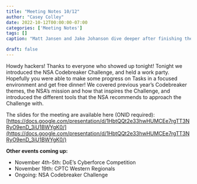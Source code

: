 ```yaml
---
title: "Meeting Notes 10/12"
author: "Casey Colley"
date: 2022-10-12T00:00:00-07:00
categories: ['Meeting Notes']
tags: []
caption: "Matt Jansen and Jake Johanson dive deeper after finishing the same task."

draft: false
---
```


Howdy hackers! Thanks to everyone who showed up tonight! Tonight we introduced the NSA Codebreaker Challenge, and held a work party. Hopefully you were able to make some progress on Tasks in a focused environment and get free dinner! We covered previous year’s Codebreaker themes, the NSA’s mission and how that inspires the Challenge, and introduced the different tools that the NSA recommends to approach the Challenge with.

The slides for the meeting are available here (ONID required): [https://docs.google.com/presentation/d/1HbtQQt2e33hwHUMCEe7rgTT3NRyO9enD_3iU1BWYgK0/](https://docs.google.com/presentation/d/1HbtQQt2e33hwHUMCEe7rgTT3NRyO9enD_3iU1BWYgK0/)

**Other events coming up:**

- November 4th-5th: DoE’s Cyberforce Competition
- November 19th: CPTC Western Regionals
- Ongoing: NSA Codebreaker Challenge
